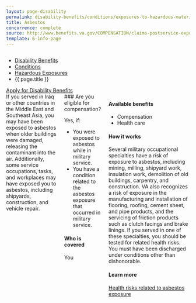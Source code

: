 ```yaml
---
layout: page-disability
permalink: disability-benefits/conditions/exposures-to-hazardous-materials/asbestos/index.html
title: Asbestos
concurrence: complete
source: http://www.benefits.va.gov/COMPENSATION/claims-postservice-exposures-asbestos.asp
template: 6-info-page
---
```


<div class="splash" markdown="0">
<div class="row" markdown="0">
<div class="small-12 columns" markdown="0">

<ul class="breadcrumbs" role="menubar" aria-label="Primary">
<li class="parent"><a href="{{ site.url }}/disability-benefits/">Disability Benefits</a></li>
<li class="parent"><a href="{{ site.url }}/disability-benefits/conditions/">Conditions</a></li>
<li class="parent"><a href="{{ site.url }}/disability-benefits/conditions/exposures-to-hazardous-materials/">Hazardous Exposures</a></li>
<li class="active">{{ page.title }}</li>
</ul>

</div>
</div>
</div>

<div class="main" role="main" markdown="0">

<div class="action-bar">
  <div class="row">
    <div class="small-12 columns">
      <a class="usa-button-primary" href="{{ site.url}}/disability-benefits/get/">Apply for Disability Benefits</a>
    </div>
  </div>  
</div>

<div class="section one" markdown="0">
<div class="primary" markdown="0">
<div class="row" markdown="0">
<div class="small-12 columns" markdown="1">
<div markdown="1">
If you served in Iraq or other countries in the Middle East and Southeast Asia, you may have been exposed to asbestos when older buildings were damaged, releasing the contaminant into the air. Additionally, some service occupations, tasks, and workplaces may have exposed you to asbestos, including shipyards, construction, and vehicle repair.
</div>
<div class="call-out" markdown="1">
### Are you eligible for compensation?

Yes, if:

- You were exposed to asbestos while in military service.
- You have a condition related to the asbestos exposure that occurred in military service.

#### Who is covered

You
</div>
<div markdown="1">

#### Available benefits

- Compensation
- Health care

#### How it works

Several military occupational specialties have a risk of exposure to asbestos, including mining, milling, shipyard work, insulation work, demolition of old buildings, carpentry, and construction. VA also recognizes a risk of exposure in the manufacturing and installation of flooring, roofing, cement sheet, and pipe products, and the servicing of friction products such as clutch facings and brake linings. If you served in one of these specialties, you should be tested for related health risks. You must have been discharged under conditions other than dishonorable.

#### Learn more

[Health risks related to asbestos exposure](http://www.publichealth.va.gov/exposures/asbestos/index.asp)
</div>
</div>

</div>
</div>


</div>

